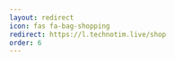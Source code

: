 ```yaml
---
layout: redirect
icon: fas fa-bag-shopping
redirect: https://l.technotim.live/shop
order: 6
---
```


